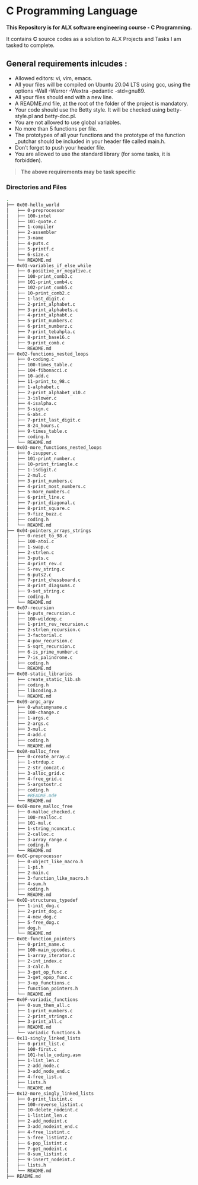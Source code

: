 # C Programming Language

**This Repository is for ALX software engineering course - C Programming.**

It contains **C** source codes as a solution to ALX Projects and Tasks I am tasked to complete.

## General requirements inlcudes :
- Allowed editors: vi, vim, emacs.
- All your files will be compiled on Ubuntu 20.04 LTS using gcc, using the options -Wall -Werror -Wextra -pedantic -std=gnu89.
- All your files should end with a new line.
- A README.md file, at the root of the folder of the project is mandatory.
- Your code should use the Betty style. It will be checked using betty-style.pl and betty-doc.pl.
- You are not allowed to use global variables.
- No more than 5 functions per file.
- The prototypes of all your functions and the prototype of the function _putchar should be included in your header file called main.h.
- Don’t forget to push your header file.
- You are allowed to use the standard library (for some tasks, it is forbidden).

> **The above requirements may be task specific**

### Directories and Files
```bash
.
├── 0x00-hello_world
│   ├── 0-preprocessor
│   ├── 100-intel
│   ├── 101-quote.c
│   ├── 1-compiler
│   ├── 2-assembler
│   ├── 3-name
│   ├── 4-puts.c
│   ├── 5-printf.c
│   ├── 6-size.c
│   └── README.md
├── 0x01-variables_if_else_while
│   ├── 0-positive_or_negative.c
│   ├── 100-print_comb3.c
│   ├── 101-print_comb4.c
│   ├── 102-print_comb5.c
│   ├── 10-print_comb2.c
│   ├── 1-last_digit.c
│   ├── 2-print_alphabet.c
│   ├── 3-print_alphabets.c
│   ├── 4-print_alphabt.c
│   ├── 5-print_numbers.c
│   ├── 6-print_numberz.c
│   ├── 7-print_tebahpla.c
│   ├── 8-print_base16.c
│   ├── 9-print_comb.c
│   └── README.md
├── 0x02-functions_nested_loops
│   ├── 0-coding.c
│   ├── 100-times_table.c
│   ├── 104-fibonacci.c
│   ├── 10-add.c
│   ├── 11-print_to_98.c
│   ├── 1-alphabet.c
│   ├── 2-print_alphabet_x10.c
│   ├── 3-islower.c
│   ├── 4-isalpha.c
│   ├── 5-sign.c
│   ├── 6-abs.c
│   ├── 7-print_last_digit.c
│   ├── 8-24_hours.c
│   ├── 9-times_table.c
│   ├── coding.h
│   └── README.md
├── 0x03-more_functions_nested_loops
│   ├── 0-isupper.c
│   ├── 101-print_number.c
│   ├── 10-print_triangle.c
│   ├── 1-isdigit.c
│   ├── 2-mul.c
│   ├── 3-print_numbers.c
│   ├── 4-print_most_numbers.c
│   ├── 5-more_numbers.c
│   ├── 6-print_line.c
│   ├── 7-print_diagonal.c
│   ├── 8-print_square.c
│   ├── 9-fizz_buzz.c
│   ├── coding.h
│   └── README.md
├── 0x04-pointers_arrays_strings
│   ├── 0-reset_to_98.c
│   ├── 100-atoi.c
│   ├── 1-swap.c
│   ├── 2-strlen.c
│   ├── 3-puts.c
│   ├── 4-print_rev.c
│   ├── 5-rev_string.c
│   ├── 6-puts2.c
│   ├── 7-print_chessboard.c
│   ├── 8-print_diagsums.c
│   ├── 9-set_string.c
│   ├── coding.h
│   └── README.md
├── 0x07-recursion
│   ├── 0-puts_recursion.c
│   ├── 100-wildcmp.c
│   ├── 1-print_rev_recursion.c
│   ├── 2-strlen_recursion.c
│   ├── 3-factorial.c
│   ├── 4-pow_recursion.c
│   ├── 5-sqrt_recursion.c
│   ├── 6-is_prime_number.c
│   ├── 7-is_palindrome.c
│   ├── coding.h
│   └── README.md
├── 0x08-static_libraries
│   ├── create_static_lib.sh
│   ├── coding.h
│   ├── libcoding.a
│   └── README.md
├── 0x09-argc_argv
│   ├── 0-whatsmyname.c
│   ├── 100-change.c
│   ├── 1-args.c
│   ├── 2-args.c
│   ├── 3-mul.c
│   ├── 4-add.c
│   ├── coding.h
│   └── README.md
├── 0x0A-malloc_free
│   ├── 0-create_array.c
│   ├── 1-strdup.c
│   ├── 2-str_concat.c
│   ├── 3-alloc_grid.c
│   ├── 4-free_grid.c
│   ├── 5-argstostr.c
│   ├── coding.h
│   ├── #README.md#
│   └── README.md
├── 0x0B-more_malloc_free
│   ├── 0-malloc_checked.c
│   ├── 100-realloc.c
│   ├── 101-mul.c
│   ├── 1-string_nconcat.c
│   ├── 2-calloc.c
│   ├── 3-array_range.c
│   ├── coding.h
│   └── README.md
├── 0x0C-preprocessor
│   ├── 0-object_like_macro.h
│   ├── 1-pi.h
│   ├── 2-main.c
│   ├── 3-function_like_macro.h
│   ├── 4-sum.h
│   ├── coding.h
│   └── README.md
├── 0x0D-structures_typedef
│   ├── 1-init_dog.c
│   ├── 2-print_dog.c
│   ├── 4-new_dog.c
│   ├── 5-free_dog.c
│   ├── dog.h
│   └── README.md
├── 0x0E-function_pointers
│   ├── 0-print_name.c
│   ├── 100-main_opcodes.c
│   ├── 1-array_iterator.c
│   ├── 2-int_index.c
│   ├── 3-calc.h
│   ├── 3-get_op_func.c
│   ├── 3-get_opop_func.c
│   ├── 3-op_functions.c
│   ├── function_pointers.h
│   └── README.md
├── 0x0F-variadic_functions
│   ├── 0-sum_them_all.c
│   ├── 1-print_numbers.c
│   ├── 2-print_strings.c
│   ├── 3-print_all.c
│   ├── README.md
│   └── variadic_functions.h
├── 0x11-singly_linked_lists
│   ├── 0-print_list.c
│   ├── 100-first.c
│   ├── 101-hello_coding.asm
│   ├── 1-list_len.c
│   ├── 2-add_node.c
│   ├── 3-add_node_end.c
│   ├── 4-free_list.c
│   ├── lists.h
│   └── README.md
├── 0x12-more_singly_linked_lists
│   ├── 0-print_listint.c
│   ├── 100-reverse_listint.c
│   ├── 10-delete_nodeint.c
│   ├── 1-listint_len.c
│   ├── 2-add_nodeint.c
│   ├── 3-add_nodeint_end.c
│   ├── 4-free_listint.c
│   ├── 5-free_listint2.c
│   ├── 6-pop_listint.c
│   ├── 7-get_nodeint.c
│   ├── 8-sum_listint.c
│   ├── 9-insert_nodeint.c
│   ├── lists.h
│   └── README.md
├── README.md
```
